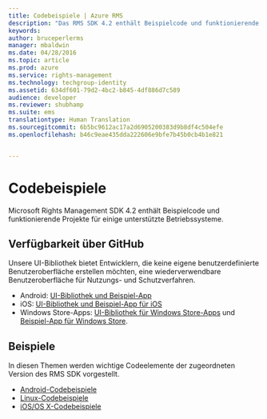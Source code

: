 ```yaml
---
title: Codebeispiele | Azure RMS
description: "Das RMS SDK 4.2 enthält Beispielcode und funktionierende Projekte für einige unterstützte Betriebssysteme."
keywords: 
author: bruceperlerms
manager: mbaldwin
ms.date: 04/28/2016
ms.topic: article
ms.prod: azure
ms.service: rights-management
ms.technology: techgroup-identity
ms.assetid: 634df601-79d2-4bc2-b845-4df886d7c589
audience: developer
ms.reviewer: shubhamp
ms.suite: ems
translationtype: Human Translation
ms.sourcegitcommit: 6b5bc9612ac17a2d6905200383d9b8df4c504efe
ms.openlocfilehash: b46c9eae435dda222606e9bfe7b45b0cb4b1e821


---
```


# Codebeispiele

Microsoft Rights Management SDK 4.2 enthält Beispielcode und funktionierende Projekte für einige unterstützte Betriebssysteme.

## Verfügbarkeit über GitHub ##
Unsere UI-Bibliothek bietet Entwicklern, die keine eigene benutzerdefinierte Benutzeroberfläche erstellen möchten, eine wiederverwendbare Benutzeroberfläche für Nutzungs- und Schutzverfahren.

- Android: [UI-Bibliothek und Beispiel-App](https://github.com/AzureAD/rms-sdk-ui-for-android)
- iOS: [UI-Bibliothek und Beispiel-App für iOS](https://github.com/AzureAD/rms-sdk-ui-for-ios)
- Windows Store-Apps: [UI-Bibliothek für Windows Store-Apps](https://github.com/AzureAD/rms-sdk-ui-for-windowsstore) und [Beispiel-App für Windows Store](https://github.com/AzureADSamples/rms-samples-for-windowsstore).

## Beispiele ##
In diesen Themen werden wichtige Codeelemente der zugeordneten Version des RMS SDK vorgestellt.
- [Android-Codebeispiele](android-code.md)
- [Linux-Codebeispiele](linux-c-code-examples.md)
- [iOS/OS X-Codebeispiele](ios-os-x-code-examples.md)


 

 

 



<!--HONumber=Jun16_HO4-->


